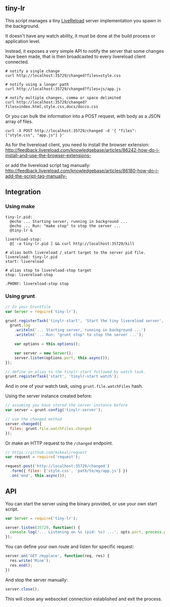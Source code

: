 tiny-lr
-------

This script manages a tiny [LiveReload](http://livereload.com/) server
implementation you spawn in the background.

It doesn't have any watch ability, it must be done at the build process or
application level.

Instead, it exposes a very simple API to notify the server that some
changes have been made, that is then broadcasted to every livereload client
connected.

    # notify a single change
    curl http://localhost:35729/changed?files=style.css

    # notify using a longer path
    curl http://localhost:35729/changed?files=js/app.js

    # notify multiple changes, comma or space delimited
    curl http://localhost:35729/changed?files=index.html,style.css,docs/docco.css

Or you can bulk the information into a POST request, with body as a JSON array of files.

    curl -X POST http://localhost:35729/changed -d '{ "files": ["style.css", "app.js"] }'

As for the livereload client, you need to install the browser extension:
http://feedback.livereload.com/knowledgebase/articles/86242-how-do-i-install-and-use-the-browser-extensions-

or add the livereload script tag manually:
http://feedback.livereload.com/knowledgebase/articles/86180-how-do-i-add-the-script-tag-manually-

## Integration

### Using make

    tiny-lr.pid:
      @echo ... Starting server, running in background ...
      @echo ... Run: "make stop" to stop the server ...
      @tiny-lr &

    livereload-stop:
      @[ -a tiny-lr.pid ] && curl http://localhost:35729/kill

    # alias both livereload / start target to the server pid file.
    livereload: tiny-lr.pid
    start: livereload

    # alias stop to livereload-stop target
    stop: livereload-stop

    .PHONY: livereload-stop stop

### Using grunt

```js
// In your Gruntfile
var Server = require('tiny-lr');

grunt.registerTask('tinylr-start', 'Start the tiny livereload server', function() {
  grunt.log
    .writeln('... Starting server, running in background ...')
    .writeln('... Run: "grunt stop" to stop the server ...');

    var options = this.options();

    var server = new Server();
    server.listen(options.port, this.async());
});

// define an alias to the tinylr-start followed by watch task.
grunt.registerTask('start', 'tinylr-start watch');
```

And in one of your watch task, using `grunt.file.watchFiles` hash.

Using the server instance created before:

```js
// assuming you have stored the server instance before
var server = grunt.config('tinylr-server');

// use the changed method
server.changed({
  files: grunt.file.watchFiles.changed
});
```

Or make an HTTP request to the `/changed` endpoint.

```js
// https://github.com/mikeal/request
var request = require('request');

request.post('http://localhost:35729/changed')
  .form({ files: ['style.css', 'path/to/my/app.js'] })
  .on('end', this.async());
```

## API

You can start the server using the binary provided, or use your own start script.

```js
var Server = require('tiny-lr');

server.listen(35729, function() {
  console.log('... Listening on %s (pid: %s) ...', opts.port, process.pid);
});
```

You can define your own route and listen for specific request:

```js
server.on('GET /myplace', function(req, res) {
  res.write('Mine');
  res.end();
})
```

And stop the server manually:

```js
server.close();
```

This will close any websocket connection established and exit the process.

